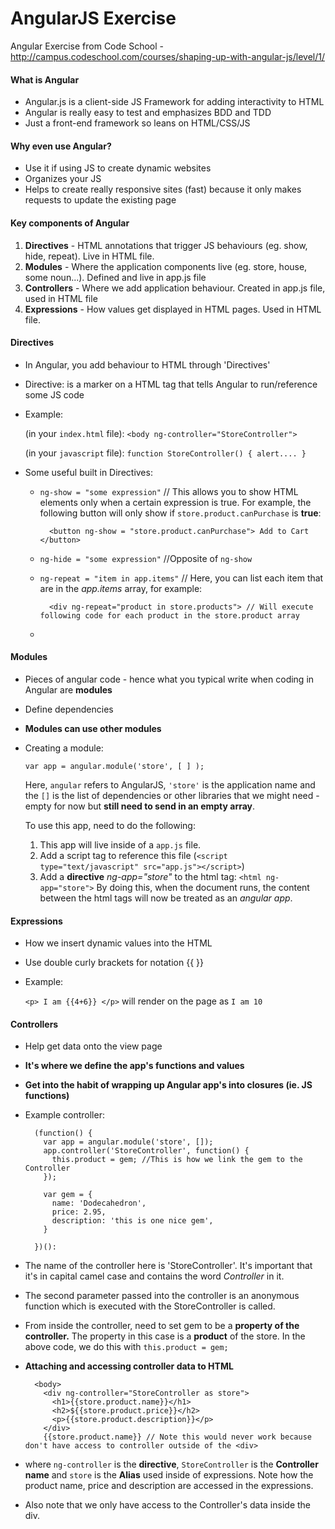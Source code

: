 # AngularJS Exercise
Angular Exercise from Code School - http://campus.codeschool.com/courses/shaping-up-with-angular-js/level/1/

#### What is Angular

* Angular.js  is a client-side JS Framework for adding interactivity to HTML 
* Angular is really easy to test and emphasizes BDD and TDD
* Just a front-end framework so leans on HTML/CSS/JS

#### Why even use Angular?
* Use it if using JS to create dynamic websites
* Organizes your JS
* Helps to create really responsive sites (fast) because it only makes requests to update the existing page

#### Key components of Angular
1. **Directives** - HTML annotations that trigger JS behaviours (eg. show, hide, repeat). Live in HTML file.
2. **Modules** - Where the application components live (eg. store, house, some noun...). Defined and live in app.js file
3. **Controllers** - Where we add application behaviour. Created in app.js file, used in HTML file
4. **Expressions** - How values get displayed in HTML pages. Used in HTML file. 


#### Directives 
* In Angular, you add behaviour to HTML through 'Directives'
* Directive: is a marker on a HTML tag that tells Angular to run/reference some JS code
* Example:
    
    (in your `index.html` file):
    `<body ng-controller="StoreController">`

    (in your `javascript` file):
    `function StoreController() { alert.... }`

* Some useful built in Directives:
    
    * `ng-show = "some expression"` // This allows you to show HTML elements only when a certain expression is true. For example, the following button will only show if `store.product.canPurchase` is **true**:
    
            <button ng-show = "store.product.canPurchase"> Add to Cart </button>
            

    * `ng-hide = "some expression"` //Opposite of `ng-show`
    * `ng-repeat = "item in app.items"` // Here, you can list each item that are in the _app.items_ array, for example:
    
            <div ng-repeat="product in store.products"> // Will execute following code for each product in the store.product array
            
    * 
     

#### Modules
* Pieces of angular code - hence what you typical write when coding in Angular are **modules**
* Define dependencies
* **Modules can use other modules** 
* Creating a module:

    `var app = angular.module('store', [ ] );`
    
    Here, `angular` refers to AngularJS, `'store'` is the application name and the `[]` is the list of dependencies or other libraries that we might need - empty for now but **still need to send in an empty array**.
    
    To use this app, need to do the following:
    1. This app will live inside of a `app.js` file.
    2. Add a script tag to reference this file (`<script type="text/javascript" src="app.js"></script>`)
    3. Add a **directive**  _ng-app="store"_ to the html tag: `<html ng-app="store">` By doing this, when the document runs, the content between the html tags will now be treated as an _angular app_.  

#### Expressions
* How we insert dynamic values into the HTML
* Use double curly brackets for notation {{ }}
* Example:
    
    `<p> I am {{4+6}} </p>` will render on the page as `I am 10`

#### Controllers
* Help get data onto the view page
* **It's where we define the app's functions and values**
* **Get into the habit of wrapping up Angular app's into closures (ie. JS functions)**
* Example controller:

        (function() {
          var app = angular.module('store', []);
          app.controller('StoreController', function() {
            this.product = gem; //This is how we link the gem to the Controller
          });
          
          var gem = {
            name: 'Dodecahedron',
            price: 2.95,
            description: 'this is one nice gem',
          }
          
        })():

* The name of the controller here is 'StoreController'. It's important that it's in capital camel case and contains the word _Controller_ in it.
* The second parameter passed into the controller is an anonymous function which is executed with the StoreController is called. 
* From inside the controller, need to set gem to be a **property of the controller.** The property in this case is a **product** of the store. In the above code, we do this with `this.product = gem;`

* **Attaching and accessing controller data to HTML**

        <body>
          <div ng-controller="StoreController as store">
            <h1>{{store.product.name}}</h1>
            <h2>${{store.product.price}}</h2>
            <p>{{store.product.description}}</p>
          </div>
          {{store.product.name}} // Note this would never work because don't have access to controller outside of the <div>

* where `ng-controller` is the **directive**, `StoreController` is the **Controller name** and `store` is the **Alias** used  inside of expressions. Note how the product name, price and description are accessed in the expressions.
* Also note that we only have access to the Controller's data inside the div.






        
    
